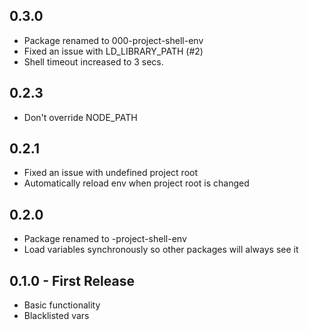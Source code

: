 ## 0.3.0
* Package renamed to 000-project-shell-env
* Fixed an issue with LD_LIBRARY_PATH (#2)
* Shell timeout increased to 3 secs.

## 0.2.3
* Don't override NODE_PATH

## 0.2.1
* Fixed an issue with undefined project root
* Automatically reload env when project root is changed

## 0.2.0
* Package renamed to -project-shell-env
* Load variables synchronously so other packages will always see it

## 0.1.0 - First Release
* Basic functionality
* Blacklisted vars